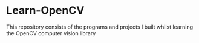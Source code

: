 # Learn-OpenCV

This repository consists of the programs and projects I built whilst learning the OpenCV computer vision library

